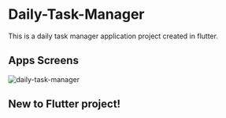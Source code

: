 # Daily-Task-Manager

This is a daily task manager application project created in flutter.


## Apps Screens
![daily-task-manager](https://user-images.githubusercontent.com/62181222/111222593-3f02b580-8606-11eb-89e1-c5c518f5ad96.jpg)


## New to Flutter project!

